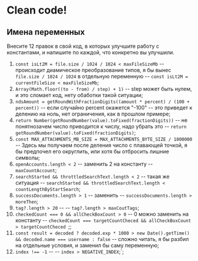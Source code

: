 # Clean code!

## Имена переменных
Внесите 12 правок в свой код, в которых улучшите работу с константами, и напишите по каждой, что конкретно вы улучшили.

 1. `const isLt2M = file.size / 1024 / 1024 < maxFileSizeMb` -- происходит диамическое преобразование типов, я бы вынес `file.size / 1024 / 1024` в отдельную переменную -- `const isLt2M = currentFileSize < maxFileSizeMb`;
 2. `Array(Math.floor((to - from) / step) + 1)` -- step может быть нулем, и это сломает код, нету обаботки такой ситуации;
 3. `ndsAmount = getRoundWithFractionDigits((amount * percent) / (100 + percent))` -- если случайно percent окажется "-100" -- это приведет к делению на ноль, нет ограничения, как в прошлом примере;
 4. `return Number(getRoundNumber(value).toFixed(fractionDigits))` -- не понятнозачем число приводится к числу, надо убрать это -- `return getRoundNumber(value).toFixed(fractionDigits)`;
 5. `const MAX_ATTACHMENTS_MB_SIZE = MAX_ATTACHMENTS_BYTE_SIZE / 1000000` -- Здесь мы получаем после деления число с плавающей точкой, я бы предпочел его округлить, или хотя бы отбросить лишние символы;
 6. `openAccounts.length < 2` -- заменить 2 на константу -- `maxCountAccount`;
 7. `searchStarted && throttledSearchText.length < 2` -- такая же ситуация -- `searchStarted && throttledSearchText.length < countLengthByStartSearch`;
 8. `successDocuments.length > 1` -- заменить -- `successDocuments.length > moreThen`;
 9. `tag?.length > 20` --  -- `tag?.length > maxCoutTags`;
 10. `checkedCount === 0 && allCheckBoxCount > 0` -- 0 можно заменить на константу -- `checkedCount === targetCountCheced && allCheckBoxCount > targetCountCheced `;;
 11. `const result = decoded ? decoded.exp * 1000 > new Date().getTime() && decoded.name === username : false` -- сложно читать, я бы разбил на отдельные условия, и заменил бы саму переменную;
 12. `index !== -1` --  -- `index > NEGATIVE_INDEX`;`;
